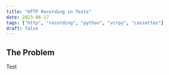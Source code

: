 ```yaml
---
title: "HTTP Recording in Tests"
date: 2023-06-17
tags: ["http", "recording", "python", "vcrpy", "cassettes"]
draft: false
---
```


## The Problem

Test